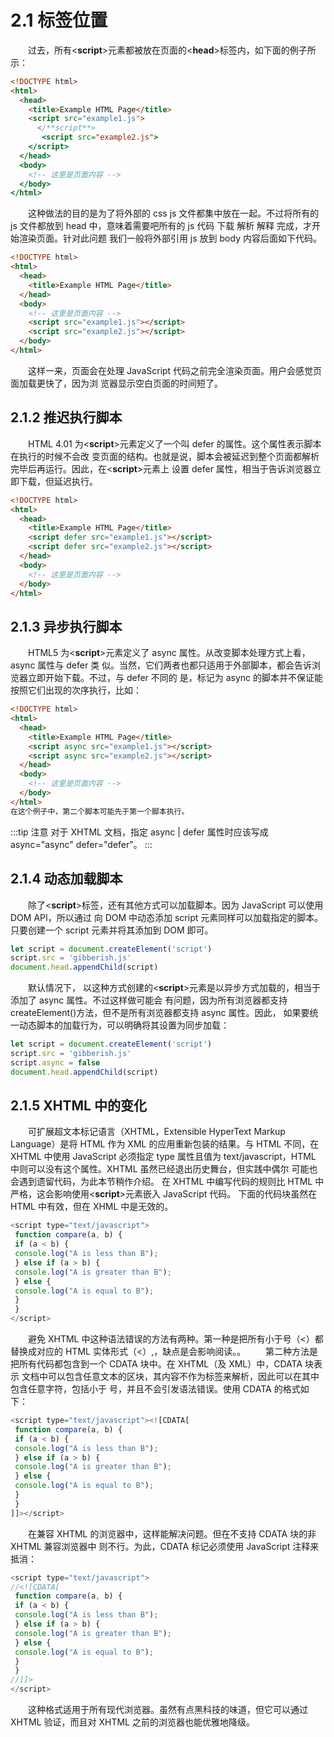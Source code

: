 # 2.1 标签位置

&emsp;&emsp;过去，所有<**script**>元素都被放在页面的<**head**>标签内，如下面的例子所示：

```html
<!DOCTYPE html>
<html>
  <head>
    <title>Example HTML Page</title>
    <script src="example1.js">
      </**script**>
       <script src="example2.js">
    </script>
  </head>
  <body>
    <!-- 这里是页面内容 -->
  </body>
</html>
```

&emsp;&emsp;这种做法的目的是为了将外部的 css js 文件都集中放在一起。不过将所有的 js 文件都放到 head 中，意味着需要吧所有的 js 代码 下载 解析 解释 完成，才开始渲染页面。针对此问题 我们一般将外部引用 js 放到 body 内容后面如下代码。

```html
<!DOCTYPE html>
<html>
  <head>
    <title>Example HTML Page</title>
  </head>
  <body>
    <!-- 这里是页面内容 -->
    <script src="example1.js"></script>
    <script src="example2.js"></script>
  </body>
</html>
```

&emsp;&emsp;这样一来，页面会在处理 JavaScript 代码之前完全渲染页面。用户会感觉页面加载更快了，因为浏
览器显示空白页面的时间短了。

## 2.1.2 推迟执行脚本

&emsp;&emsp;HTML 4.01 为<**script**>元素定义了一个叫 defer 的属性。这个属性表示脚本在执行的时候不会改
变页面的结构。也就是说，脚本会被延迟到整个页面都解析完毕后再运行。因此，在<**script**>元素上
设置 defer 属性，相当于告诉浏览器立即下载，但延迟执行。

```html
<!DOCTYPE html>
<html>
  <head>
    <title>Example HTML Page</title>
    <script defer src="example1.js"></script>
    <script defer src="example2.js"></script>
  </head>
  <body>
    <!-- 这里是页面内容 -->
  </body>
</html>
```

## 2.1.3 异步执行脚本

&emsp;&emsp;HTML5 为<**script**>元素定义了 async 属性。从改变脚本处理方式上看，async 属性与 defer 类
似。当然，它们两者也都只适用于外部脚本，都会告诉浏览器立即开始下载。不过，与 defer 不同的
是，标记为 async 的脚本并不保证能按照它们出现的次序执行，比如：

```html
<!DOCTYPE html>
<html>
  <head>
    <title>Example HTML Page</title>
    <script async src="example1.js"></script>
    <script async src="example2.js"></script>
  </head>
  <body>
    <!-- 这里是页面内容 -->
  </body>
</html>
在这个例子中，第二个脚本可能先于第一个脚本执行。
```

:::tip
注意 对于 XHTML 文档，指定 async | defer 属性时应该写成 async="async" defer="defer"。
:::

## 2.1.4 动态加载脚本

&emsp;&emsp;除了<**script**>标签，还有其他方式可以加载脚本。因为 JavaScript 可以使用 DOM API，所以通过
向 DOM 中动态添加 script 元素同样可以加载指定的脚本。只要创建一个 script 元素并将其添加到
DOM 即可。

```js
let script = document.createElement('script')
script.src = 'gibberish.js'
document.head.appendChild(script)
```

&emsp;&emsp;默认情况下，
以这种方式创建的<**script**>元素是以异步方式加载的，相当于添加了 async 属性。不过这样做可能会
有问题，因为所有浏览器都支持 createElement()方法，但不是所有浏览器都支持 async 属性。因此，
如果要统一动态脚本的加载行为，可以明确将其设置为同步加载：

```js
let script = document.createElement('script')
script.src = 'gibberish.js'
script.async = false
document.head.appendChild(script)
```

## 2.1.5 XHTML 中的变化

&emsp;&emsp;可扩展超文本标记语言（XHTML，Extensible HyperText Markup Language）是将 HTML 作为 XML
的应用重新包装的结果。与 HTML 不同，在 XHTML 中使用 JavaScript 必须指定 type 属性且值为
text/javascript，HTML 中则可以没有这个属性。XHTML 虽然已经退出历史舞台，但实践中偶尔
可能也会遇到遗留代码，为此本节稍作介绍。
在 XHTML 中编写代码的规则比 HTML 中严格，这会影响使用<**script**>元素嵌入 JavaScript 代码。
下面的代码块虽然在 HTML 中有效，但在 XHML 中是无效的。

```js
<script type="text/javascript">
 function compare(a, b) {
 if (a < b) {
 console.log("A is less than B");
 } else if (a > b) {
 console.log("A is greater than B");
 } else {
 console.log("A is equal to B");
 }
 }
</script>
```

&emsp;&emsp;避免 XHTML 中这种语法错误的方法有两种。第一种是把所有小于号（<）都替换成对应的 HTML
实体形式（&lt;）,，缺点是会影响阅读。。
&emsp;&emsp;第二种方法是把所有代码都包含到一个 CDATA 块中。在 XHTML（及 XML）中，CDATA 块表示
文档中可以包含任意文本的区块，其内容不作为标签来解析，因此可以在其中包含任意字符，包括小于
号，并且不会引发语法错误。使用 CDATA 的格式如下：

```js
<script type="text/javascript"><![CDATA[
 function compare(a, b) {
 if (a < b) {
 console.log("A is less than B");
 } else if (a > b) {
 console.log("A is greater than B");
 } else {
 console.log("A is equal to B");
 }
 }
]]></script>
```

&emsp;&emsp;在兼容 XHTML 的浏览器中，这样能解决问题。但在不支持 CDATA 块的非 XHTML 兼容浏览器中
则不行。为此，CDATA 标记必须使用 JavaScript 注释来抵消：

```js
<script type="text/javascript">
//<![CDATA[
 function compare(a, b) {
 if (a < b) {
 console.log("A is less than B");
 } else if (a > b) {
 console.log("A is greater than B");
 } else {
 console.log("A is equal to B");
 }
 }
//]]>
</script>
```

&emsp;&emsp;这种格式适用于所有现代浏览器。虽然有点黑科技的味道，但它可以通过 XHTML 验证，而且对
XHTML 之前的浏览器也能优雅地降级。
